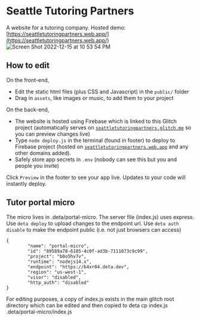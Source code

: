 # Seattle Tutoring Partners

A website for a tutoring company. Hosted demo: [https://seattletutoringpartners.web.app/](https://seattletutoringpartners.web.app/)
![Screen Shot 2022-12-15 at 10 53 54 PM](https://user-images.githubusercontent.com/111320104/208040201-25a50160-ec66-4ce9-9982-571e25e3794c.jpg)

## How to edit

On the front-end,

- Edit the static html files (plus CSS and Javascript) in the `public/` folder
- Drag in `assets`, like images or music, to add them to your project

On the back-end,

- The website is hosted using Firebase which is linked to this Glitch project (automatically serves on [`seattletutoringpartners.glitch.me`](seattletutoringpartners.glitch.me) so you can preview changes live)
- Type `node deploy.js` in the terminal (found in footer) to deploy to Firebase project (hosted on [`seattletutoringpartners.web.app`](seattletutoringpartners.web.app) and any other domains added).
- Safely store app secrets in `.env` (nobody can see this but you and people you invite)

Click `Preview` in the footer to see your app live. Updates to your code will instantly deploy.

## Tutor portal micro
The micro lives in .deta/portal-micro. The server file (index.js) uses express. Use `deta deploy` to upload changes to the endpoint url. Use `deta auth disable` to make the endpoint public (i.e. not just browsers can access)
```
{
        "name": "portal-micro",
        "id": "89589a78-6185-4c0f-ad3b-7111073c9c99",
        "project": "b0o5hv7v",
        "runtime": "nodejs14.x",
        "endpoint": "https://b4xr04.deta.dev",
        "region": "us-west-1",
        "visor": "disabled",
        "http_auth": "disabled"
}
```
For editing purposes, a copy of index.js exists in the main glitch root directory which can be edited and then copied to deta cp index.js .deta/portal-micro/index.js
